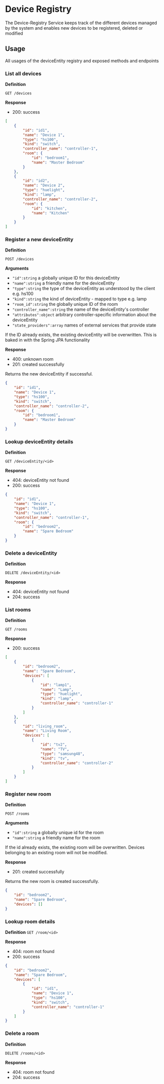 
# **Device Registry**

The Device-Registry Service keeps track of the different devices managed by the system and enables
new devices to be registered, deleted or modified

## Usage
All usages of the deviceEntity registry and exposed methods and endpoints
### List all devices
**Definition**

`GET /devices`

**Response**

- 200: success


```json
[
    {
        "id": "id1",
        "name": "Device 1",
        "type": "hs100",
        "kind": "switch",
        "controller_name": "controller-1",
        "room": {
            "id": "bedroom1",
            "name": "Master Bedroom"
        }
    },
    {
        "id": "id2",
        "name": "Device 2",
        "type": "huelight",
        "kind": "lamp",
        "controller_name": "controller-2",
        "room": {
            "id": "kitchen",
            "name": "Kitchen"
        }
    }
]
```

### Register a new deviceEntity
**Definition**

`POST /devices`

**Arguments**

- `"id":string` a globally unique ID for this deviceEntity
- `"name":string` a friendly name for the deviceEntity
- `"type":string` the type of the deviceEntity as understood by the client e.g. hs100
- `"kind":string` the kind of deviceEntity - mapped to type e.g. lamp
- `"room_id":string` the globally unique ID of the room
- `"controller_name":string` the name of the deviceEntity's controller
- `"attributes":object` arbitrary controller-specific information about the deviceEntity
- `"state_providers":array` names of external services that provide state

If the ID already exists, the existing deviceEntity will be overwritten. This is baked in with the Spring JPA
functionality

**Response**

- 400: unknown room
- 201: created successfully

Returns the new deviceEntity if successful.

```json
{
    "id": "id1",
    "name": "Device 1",
    "type": "hs100",
    "kind": "switch",
    "controller_name": "controller-2",
    "room": {
        "id": "bedroom1",
        "name": "Master Bedroom"
    }
}
```

### Lookup deviceEntity details
**Definition**

`GET /deviceEntity/<id>`

**Response**

- 404: deviceEntity not found
- 200: success

```json
{
    "id": "id1",
    "name": "Device 1",
    "type": "hs100",
    "kind": "switch",
    "controller_name": "controller-1",
    "room": {
        "id": "bedroom2",
        "name": "Spare Bedroom"
    }
}
```

### Delete a deviceEntity
**Definition**

`DELETE /deviceEntity/<id>`

**Response**

- 404: deviceEntity not found
- 204: success

### List rooms
**Definition**

`GET /rooms`

**Response**

- 200: success

```json
[
    {
        "id": "bedroom2",
        "name": "Spare Bedroom",
        "devices": [
            {
                "id": "lamp1",
                "name": "Lamp",
                "type": "huelight",
                "kind": "lamp",
                "controller_name": "controller-1"
            }
        ]
    },
    {
        "id": "living_room",
        "name": "Living Room",
        "devices": [
            {
                "id": "tv2",
                "name": "TV",
                "type": "samsung48",
                "kind": "tv",
                "controller_name": "controller-2"
            }
        ]
    }
]
```

### Register new room
**Definition**

`POST /rooms`

**Arguments**

- `"id":string` a globally unique id for the room
- `"name":string` a friendly name for the room

If the id already exists, the existing room will be overwritten.
Devices belonging to an existing room will not be modified.

**Response**

- 201: created successfully

Returns the new room is created successfully.

```json
{
    "id": "bedroom2",
    "name": "Spare Bedroom",
    "devices": []
}
```

### Lookup room details
**Definition**
`GET /room/<id>`

**Response**

- 404: room not found
- 200: success

```json
{
    "id": "bedroom2",
    "name": "Spare Bedroom",
    "devices": [
        {
            "id": "id1",
            "name": "Device 1",
            "type": "hs100",
            "kind": "switch",
            "controller_name": "controller-1"
        }
    ]
}
```

### Delete a room
**Definition**

`DELETE /rooms/<id>`

**Response**

- 404: room not found
- 204: success